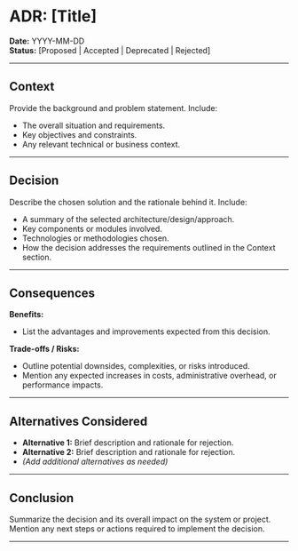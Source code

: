 # ADR: [Title]

**Date:** YYYY-MM-DD  
**Status:** [Proposed | Accepted | Deprecated | Rejected]

---

## Context

Provide the background and problem statement. Include:

- The overall situation and requirements.
- Key objectives and constraints.
- Any relevant technical or business context.

---

## Decision

Describe the chosen solution and the rationale behind it. Include:

- A summary of the selected architecture/design/approach.
- Key components or modules involved.
- Technologies or methodologies chosen.
- How the decision addresses the requirements outlined in the Context section.

---

## Consequences

**Benefits:**

- List the advantages and improvements expected from this decision.

**Trade-offs / Risks:**

- Outline potential downsides, complexities, or risks introduced.
- Mention any expected increases in costs, administrative overhead, or performance impacts.

---

## Alternatives Considered

- **Alternative 1:** Brief description and rationale for rejection.
- **Alternative 2:** Brief description and rationale for rejection.
- _(Add additional alternatives as needed)_

---

## Conclusion

Summarize the decision and its overall impact on the system or project. Mention any next steps or actions required to implement the decision.

---
